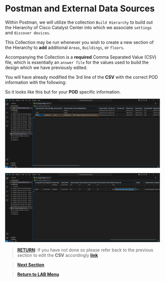 # Postman and External Data Sources

Within Postman, we will utilize the collection `Build Hierarchy` to build out the Hierarchy of Cisco Catalyst Center into which we associate `settings` and `discover devices`. 

This Collection may be run whenever you wish to create a new section of the Hierarchy to **add** additional `Areas`, `Buildings`, or `floors`. 

Accompanying the Collection is a **required** Comma Separated Value (CSV) file, which is essentially an `answer file` for the values used to build the design which we have previously edited. 

You will have already modified the 3rd line of the **CSV** with the correct POD information with the following: 

So it looks like this but for your **POD** specific information.

![VS Code CSV edits for Hierarchy](./assets/csv-edit-hierarchy.png)

![VS Code CSV edits for Devices](./assets/csv-edit-devices.png)

> [**RETURN**](../dntd-catcenter-0-orientation/04-externaldata.md)**:** If you have not done so please refer back to the previous section to edit the **CSV** accordingly [**link**](../dntd-catcenter-0-orientation/04-externaldata.md)

> [**Next Section**](./04-collection.md)

> [**Return to LAB Menu**](../README.md)